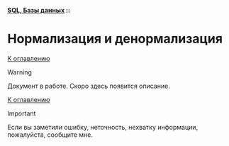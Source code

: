 **[SQL, Базы данных](../README.md#sql-and-db) ::**
# Нормализация и денормализация

<!--

-->

[К оглавлению](../README.md#sql-and-db)

> [!WARNING]
> Документ в работе. Скоро здесь появится описание.

[К оглавлению](../README.md#sql-and-db)

> [!IMPORTANT]
> Если вы заметили ошибку, неточность, нехватку информации, пожалуйста, сообщите мне.
